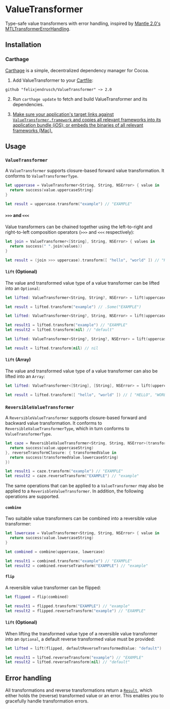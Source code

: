 # ValueTransformer

Type-safe value transformers with error handling, inspired by [Mantle 2.0's](https://github.com/mantle/mantle/tree/2.0-development) [MTLTransformerErrorHandling](https://github.com/Mantle/Mantle/blob/2.0-development/Mantle/MTLTransformerErrorHandling.h).

## Installation

### Carthage

[Carthage](https://github.com/Carthage/Carthage) is a simple, decentralized dependency manager for Cocoa.

1. Add ValueTransformer to your [Cartfile](https://github.com/Carthage/Carthage/blob/master/Documentation/Artifacts.md#cartfile):

  ```
  github "felixjendrusch/ValueTransformer" ~> 2.0
  ```

2. Run `carthage update` to fetch and build ValueTransformer and its dependencies.

3. [Make sure your application's target links against `ValueTransformer.framework` and copies all relevant frameworks into its application bundle (iOS); or embeds the binaries of all relevant frameworks (Mac).](https://github.com/carthage/carthage#getting-started)

## Usage

### `ValueTransformer`

A `ValueTransformer` supports closure-based forward value transformation. It conforms to `ValueTransformerType`.

```swift
let uppercase = ValueTransformer<String, String, NSError> { value in
  return success(value.uppercaseString)
}

let result = uppercase.transform("example") // "EXAMPLE"
```

#### `>>>` and `<<<`

Value transformers can be chained together using the left-to-right and right-to-left composition operators (`>>>` and `<<<` respectively):

```swift
let join = ValueTransformer<[String], String, NSError> { values in
  return success(" ".join(values))
}

let result = (join >>> uppercase).transform([ "hello", "world" ]) // "HELLO WORLD"
```

#### `lift` (Optional)

The value and transformed value type of a value transformer can be lifted into an `Optional`:

```swift
let lifted: ValueTransformer<String, String?, NSError> = lift(uppercase)

let result = lifted.transform("example") // .Some("EXAMPLE")
```

```swift
let lifted: ValueTransformer<String?, String, NSError> = lift(uppercase, defaultTransformedValue: "default")

let result1 = lifted.transform("example") // "EXAMPLE"
let result2 = lifted.transform(nil) // "default"
```

```swift
let lifted: ValueTransformer<String?, String?, NSError> = lift(uppercase)

let result = lifted.transform(nil) // nil
```

#### `lift` (Array)

The value and transformed value type of a value transformer can also be lifted into an `Array`:

```swift
let lifted: ValueTransformer<[String], [String], NSError> = lift(uppercase)

let result = lifted.transform([ "hello", "world" ]) // [ "HELLO", "WORLD" ]
```

### `ReversibleValueTransformer`

A `ReversibleValueTransformer` supports closure-based forward and backward value transformation. It conforms to `ReversibleValueTransformerType`, which in turn conforms to `ValueTransformerType`.

```swift
let caze = ReversibleValueTransformer<String, String, NSError>(transformClosure: { value in
  return success(value.uppercaseString)
}, reverseTransformClosure: { transformedValue in
  return success(transformedValue.lowercaseString)
})

let result1 = caze.transform("example") // "EXAMPLE"
let result2 = caze.reverseTransform("EXAMPLE") // "example"
```

The same operations that can be applied to a `ValueTransformer` may also be applied to a `ReverisbleValueTransformer`. In addition, the following operations are supported.

#### `combine`

Two suitable value transformers can be combined into a reversible value transformer:

```swift
let lowercase = ValueTransformer<String, String, NSError> { value in
  return success(value.lowercaseString)
}

let combined = combine(uppercase, lowercase)

let result1 = combined.transform("example") // "EXAMPLE"
let result2 = combined.reverseTransform("EXAMPLE") // "example"
```

#### `flip`

A reversible value transformer can be flipped:

```swift
let flipped = flip(combined)

let result1 = flipped.transform("EXAMPLE") // "example"
let result2 = flipped.reverseTransform("example") // "EXAMPLE"
```

#### `lift` (Optional)

When lifting the transformed value type of a reversible value transformer into an `Optional`, a default reverse transformed value must be provided:

```swift
let lifted = lift(flipped, defaultReverseTransformedValue: "default")

let result1 = lifted.reverseTransform("example") // "EXAMPLE"
let result2 = lifted.reverseTransform(nil) // "default"
```

## Error handling

All transformations and reverse transformations return a [`Result`](https://github.com/antitypical/Result/blob/master/Result/Result.swift), which either holds the (reverse) transformed value or an error. This enables you to gracefully handle transformation errors.
